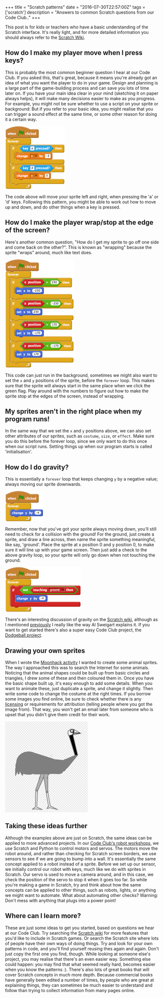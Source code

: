 +++
title = "Scratch patterns"
date = "2016-07-30T22:57:00Z"
tags = ['scratch']
description = "Answers to common Scratch questions from our Code Club.."
+++


This post is for kids or teachers who have a basic understanding of the Scratch interface. It's really light, and for more detailed information you should always refer to the [Scratch Wiki](https://wiki.scratch.mit.edu/wiki/Scratch_Wiki_Home).

## How do I make my player move when I press keys?

This is probably the most common beginner question I hear at our Code Club. If you asked this, that's great, because it means you're already got an idea of what you want the player to do in your game. Design and planning is a large part of the game-building process and can save you lots of time later on. If you have your main idea clear in your mind (sketching it on paper always helps), it will make many decisions easier to make as you progress. For example, you might not be sure whether to use a script on your sprite or background: But if you refer to your basic idea, you might realise that you can trigger a sound effect at the same time, or some other reason for doing it a certain way.

![scratch code](/images/scratchblocks_key_controls.png)

The code above will move your sprite left and right, when pressing the 'a' or 'd' keys. Following this pattern, you might be able to work out how to move up and down, and do other things when a key is pressed.

## How do I make the player wrap/stop at the edge of the screen?

Here's another common question, "How do I get my sprite to go off one side and come back on the other?". This is known as "wrapping" because the sprite "wraps" around, much like text does.

![scratch code](/images/scratchblocks_wrap.png)

This code can just run in the background, sometimes we might also want to set the `x` and `y` positions of the sprite, before the `forever` loop. This makes sure that the sprite will always start in the same place when we click the green flag. Play around with the numbers to figure out how to make the sprite stop at the edges of the screen, instead of wrapping.

## My sprites aren't in the right place when my program runs!

In the same way that we set the `x` and `y` positions above, we can also set other attributes of our sprites, such as `costume`, `size`, or `effect`. Make sure you do this before the forever loop, since we only want to do this once when our script runs. Setting things up when our program starts is called 'initialisation'.

## How do I do gravity?

This is essentially a `forever` loop that keeps changing `y` by a negative value; always moving our sprite downwards.

![scratch code](/images/scratchblocks_basic_gravity.png)

Remember, now that you've got your sprite always moving down, you'll still need to check for a collision with the ground! For the ground, just create a sprite, and draw a line across, then name the sprite something meaningful, like say, 'ground'. Place the sprite at x position 0 and y position 0, to make sure it will line up with your game screen. Then just add a check to the above gravity loop, so your sprite will only go down when not touching the ground.

![scratch code](/images/scratchblocks_ground.png)

There's an interesting discussion of gravity on the [Scratch wiki](https://wiki.scratch.mit.edu/wiki/Simulating_Gravity), although as I mentioned [previously](/scratch/tips_for_game_design.md) I really like the way Al Sweigart explains it. If you want to get started there's also a super easy Code Club project, the [Dodgeball project](https://scratch.mit.edu/projects/39740618/).

## Drawing your own sprites

When I wrote the [Moonhack activity](https://codeclubau.org/moonhack/) I wanted to create some animal sprites. The way I approached this was to search the Internet for some animals. Noticing that the animal shapes could be built up from basic circles and triangles, I drew some of these and then coloured them in. Once you have the basic shape built up, it's easy enough to add some details. When you want to animate these, just duplicate a sprite, and change it slightly. Then write some code to change the costume at the right times. If you borrow some images you find online, be sure to check whether there is any [licensing](http://creativecommons.org.au/learn/fact-sheets/find-cc-materials/) or requirements for attribution (telling people where you got the image from). That way, you won't get 
an email later from someone who is upset that you didn't give them credit for their work.

![image](/images/scratch_emu.png)

## Taking these ideas further

Although the examples above are just on Scratch, the same ideas can be applied to more advanced projects. In our [Code Club's robot workshops](/robots/robot_workshop_scratch.md), we use Scratch and Python to control motors and servos. The motors move the robot around, and rather than checking for Scratch screen borders, we use sensors to see if we are going to bump into a wall. It's essentially the same concept applied to a robot instead of a sprite. Before we set up our sensor, we initially control our robot with keys, much like we do with sprites in Scratch. Our servo is used to move a camera around, and in this case, we check the position of the servo to stop it when it goes too far. So while you're making a game in Scratch, try and think about how the same concepts can be applied to other things, such as robots, lights, or anything we might want to automate. What about automating other checks? Warning: Don't mess with anything that plugs into a power point!

## Where can I learn more?
These are just some ideas to get you started, based on questions we hear at our Code Club. Try searching the [Scratch wiki](https://wiki.scratch.mit.edu/wiki/Scratch_Wiki) for more features that you'd like to include in Scratch games. Or search the Scratch site where lots of people have their own ways of doing things. Try and look for your own patterns in code, and you'll find yourself reusing thes again and again.  Don't just copy the first one you find, though. While looking at someone else's project, you may realise that there's an even easier way. Something else could happen: you may find that what seemed really hard, becomes easier when you know the patterns :). There's also lots of great books that will cover Scratch concepts in much more depth. Because commercial books have generally been edited a number of times, by people who are great at explaining things, they can sometimes be much easier to understand and follow than trying to collect information from many pages online.

